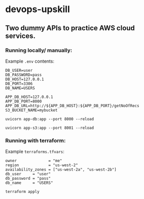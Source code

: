 # devops-upskill

## Two dummy APIs to practice AWS cloud services.

### Running locally/ manually:

Example `.env` contents:
```
DB_USER=user
DB_PASSWORD=pass
DB_HOST=127.0.0.1
DB_PORT=3306
DB_NAME=USERS

APP_DB_HOST=127.0.0.1
APP_DB_PORT=8000
APP_DB_URL=http://${APP_DB_HOST}:${APP_DB_PORT}/getNoOfRecs
S3_BUCKET_NAME=mybucket
```

`uvicorn app-db:app --port 8000 --reload`

`uvicorn app-s3:app --port 8001 --reload`

### Running with terraform:

Example `terraforms.tfvars`:
```
owner              = "me"
region             = "us-west-2"
availability_zones = ["us-west-2a", "us-west-2b"]
db_user     = "user"
db_password = "pass"
db_name     = "USERS"
```

`terraform apply`
